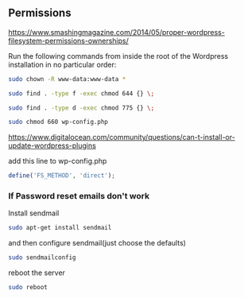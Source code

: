 

## Permissions

https://www.smashingmagazine.com/2014/05/proper-wordpress-filesystem-permissions-ownerships/

Run the following commands from inside the root of the Wordpress installation in no particular order:

```sh
sudo chown -R www-data:www-data *
```

```sh
sudo find . -type f -exec chmod 644 {} \;
```
```sh
sudo find . -type d -exec chmod 775 {} \;
```
```sh
sudo chmod 660 wp-config.php
```

https://www.digitalocean.com/community/questions/can-t-install-or-update-wordpress-plugins

add this line to wp-config.php
```php
define('FS_METHOD', 'direct');
```


### If Password reset emails don't work

Install sendmail
```sh
sudo apt-get install sendmail
```
and then configure sendmail(just choose the defaults)
```sh
sudo sendmailconfig
```

reboot the server
```sh
sudo reboot
```
